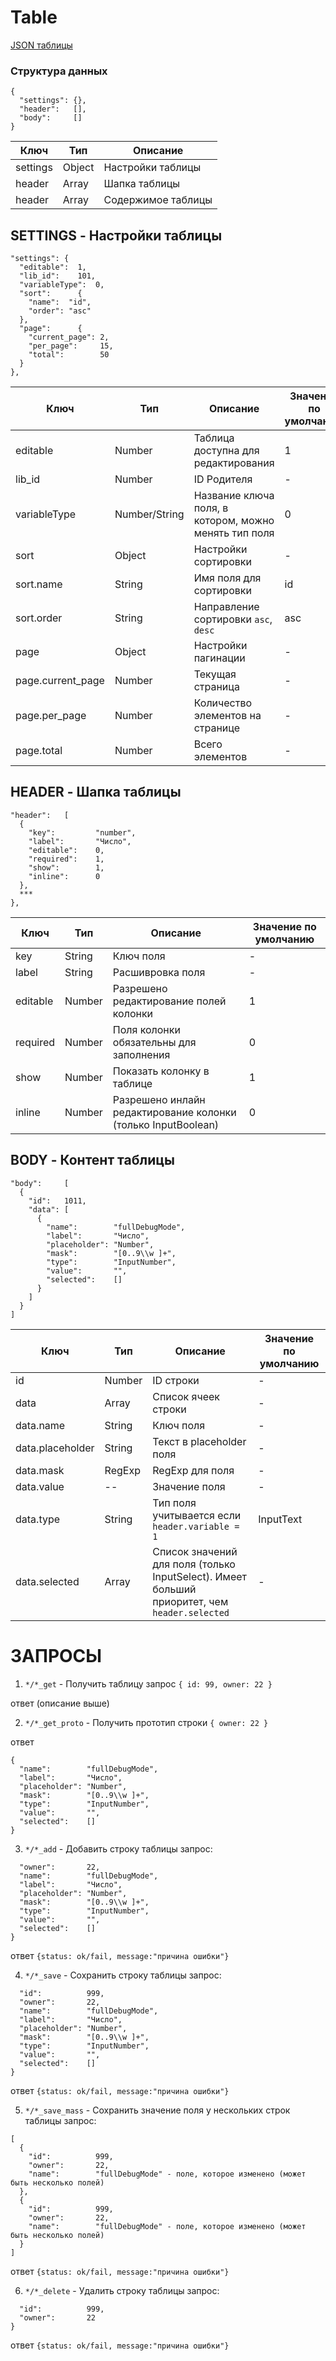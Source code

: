 # Table 

 [JSON таблицы](Table.json)
### Структура данных
```
{
  "settings": {},
  "header":   [],
  "body":     []
}
```
| Ключ | Тип | Описание | 
|---|---|---|
| settings | Object | Настройки таблицы |
| header | Array | Шапка таблицы |
| header | Array | Содержимое таблицы |

## SETTINGS - Настройки таблицы 
```
"settings": {
  "editable":  1,
  "lib_id":    101,
  "variableType":  0,
  "sort":      {
    "name":  "id",
    "order": "asc"
  },
  "page":      {
    "current_page": 2,
    "per_page":     15,
    "total":        50
  }
},
```

| Ключ | Тип | Описание | Значение по умолчанию |
|---|---|---|---|
| editable | Number | Таблица доступна для редактирования | 1 |
| lib_id | Number | ID Родителя | - |
| variableType | Number/String | Название ключа поля, в котором, можно менять тип поля | 0 |
| sort | Object | Настройки сортировки | - |
| sort.name | String | Имя поля для сортировки | id |
| sort.order | String | Направление сортировки `asc`, `desc` | asc |
| page | Object | Настройки пагинации | - |
| page.current_page | Number | Текущая страница | - |
| page.per_page | Number | Количество элементов на странице | - |
| page.total | Number | Всего элементов | - |

## HEADER - Шапка таблицы 
```
"header":   [
  {
    "key":         "number",
    "label":       "Число",
    "editable":    0,
    "required":    1,
    "show":        1,
    "inline":      0
  },
  ***
},
```
| Ключ | Тип | Описание | Значение по умолчанию |
|---|---|---|---|
| key | String | Ключ поля | - |
| label | String | Расшивровка поля | - |
| editable | Number | Разрешено редактирование полей колонки | 1 |
| required | Number | Поля колонки обязательны для заполнения | 0 |
| show | Number | Показать колонку в таблице | 1 |
| inline | Number | Разрешено инлайн редактирование колонки (только InputBoolean) | 0 |

## BODY - Контент таблицы 
```
"body":     [
  {
    "id":   1011,
    "data": [
      {
        "name":        "fullDebugMode",
        "label":       "Число",
        "placeholder": "Number",
        "mask":        "[0..9\\w ]+",
        "type":        "InputNumber",
        "value":       "",
        "selected":    []
      }
    ]
  }
]
```
| Ключ | Тип | Описание | Значение по умолчанию |
|---|---|---|---|
| id | Number | ID строки | - |
| data | Array | Список ячеек строки | - |
| data.name | String | Ключ поля | - |
| data.placeholder | String | Текст в placeholder поля  | - |
| data.mask | RegExp | RegExp для поля | - |
| data.value | -- | Значение поля | - |
| data.type | String | Тип поля учитывается если `header.variable = 1` | InputText |
| data.selected | Array | Список значений для поля (только InputSelect). Имеет больший приоритет, чем `header.selected` | - |

# ЗАПРОСЫ

1. `*/*_get` - Получить таблицу
запрос 
```{ id: 99, owner: 22 }```

ответ (описание выше)

2. `*/*_get_proto` - Получить прототип строки
```{ owner: 22 }```

ответ
```
{
  "name":        "fullDebugMode",
  "label":       "Число",
  "placeholder": "Number",
  "mask":        "[0..9\\w ]+",
  "type":        "InputNumber",
  "value":       "",
  "selected":    []
}
```

3. `*/*_add` - Добавить строку таблицы
запрос:
```{
  "owner":       22,
  "name":        "fullDebugMode",
  "label":       "Число",
  "placeholder": "Number",
  "mask":        "[0..9\\w ]+",
  "type":        "InputNumber",
  "value":       "",
  "selected":    []
}
```
ответ 
```{status: ok/fail, message:"причина ошибки"}```

4. `*/*_save` - Сохранить строку таблицы
запрос:
```{
  "id":          999,
  "owner":       22,
  "name":        "fullDebugMode",
  "label":       "Число",
  "placeholder": "Number",
  "mask":        "[0..9\\w ]+",
  "type":        "InputNumber",
  "value":       "",
  "selected":    []
}
```
ответ 
```{status: ok/fail, message:"причина ошибки"}```


5. `*/*_save_mass` - Сохранить значение поля у нескольких строк таблицы 
запрос:
```
[
  {
    "id":          999,
    "owner":       22,
    "name":        "fullDebugMode" - поле, которое изменено (может быть несколько полей)
  },
  {
    "id":          999,
    "owner":       22,
    "name":        "fullDebugMode" - поле, которое изменено (может быть несколько полей)
  }
]
```
ответ 
```{status: ok/fail, message:"причина ошибки"}```

6. `*/*_delete` - Удалить строку таблицы
запрос:
```{
  "id":          999,
  "owner":       22
}
```
ответ 
```{status: ok/fail, message:"причина ошибки"}```
